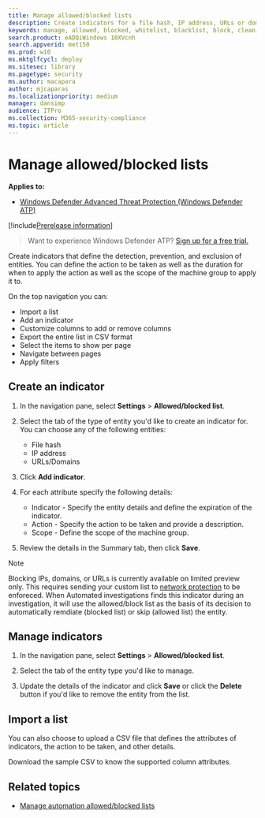 ```yaml
---
title: Manage allowed/blocked lists
description: Create indicators for a file hash, IP address, URLs or domains that define the detection, prevention, and exclusion of entities.
keywords: manage, allowed, blocked, whitelist, blacklist, block, clean, malicious, file hash, ip address, urls, domain
search.product: eADQiWindows 10XVcnh
search.appverid: met150
ms.prod: w10
ms.mktglfcycl: deploy
ms.sitesec: library
ms.pagetype: security
ms.author: macapara
author: mjcaparas
ms.localizationpriority: medium
manager: dansimp
audience: ITPro
ms.collection: M365-security-compliance 
ms.topic: article
---
```


# Manage allowed/blocked lists

**Applies to:**
- [Windows Defender Advanced Threat Protection (Windows Defender ATP)](https://go.microsoft.com/fwlink/p/?linkid=2069559)

[!include[Prerelease information](prerelease.md)]

>Want to experience Windows Defender ATP? [Sign up for a free trial.](https://www.microsoft.com/en-us/WindowsForBusiness/windows-atp?ocid=docs-wdatp-automationexclusionlist-abovefoldlink)


Create indicators that define the detection, prevention, and exclusion of entities. You can define the action to be taken as well as the duration for when to apply the action as well as the scope of the machine group to apply it to.

On the top navigation you can:
- Import a list
- Add an indicator 
- Customize columns to add or remove columns 
- Export the entire list in CSV format
- Select the items to show per page
- Navigate between pages
- Apply filters 

## Create an indicator
1. In the navigation pane, select **Settings** > **Allowed/blocked list**.  

2. Select the tab of the type of entity you'd like to create an indicator for. You can choose any of the following entities: 
   - File hash
   - IP address
   - URLs/Domains
  
3. Click **Add indicator**.

4. For each attribute specify the following details:
   - Indicator - Specify the entity details and define the expiration of the indicator.
   - Action - Specify the action to be taken and provide a description.
   - Scope - Define the scope of the machine group.
    
5. Review the details in the Summary tab, then click **Save**.


>[!NOTE]
>Blocking IPs, domains, or URLs is currently available on limited preview only.
>This requires sending your custom list to [network protection](https://docs.microsoft.com/windows/security/threat-protection/windows-defender-exploit-guard/enable-network-protection) to be enforeced. 
>When Automated investigations finds this indicator during an investigation, it will use the allowed/block list as the basis of its decision to automatically remdiate (blocked list) or skip (allowed list) the entity.


## Manage indicators
1. In the navigation pane, select **Settings** > **Allowed/blocked list**.  

2. Select the tab of the entity type you'd like to manage.  

3. Update the details of the indicator and click **Save** or click the **Delete** button if you'd like to remove the entity from the list.

## Import a list
You can also choose to upload a CSV file that defines the attributes of indicators, the action to be taken, and other details. 

Download the sample CSV to know the supported column attributes. 


## Related topics
- [Manage automation allowed/blocked lists](manage-automation-allowed-blocked-list-windows-defender-advanced-threat-protection.md)






